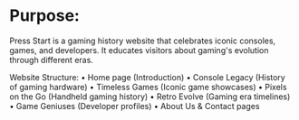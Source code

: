 <h1> Purpose:</h1>
Press Start is a gaming history website that celebrates iconic consoles, games, and developers. It educates visitors about gaming's evolution through different eras.

Website Structure:
•	Home page (Introduction)
•	Console Legacy (History of gaming hardware)
•	Timeless Games (Iconic game showcases)
•	Pixels on the Go (Handheld gaming history)
•	Retro Evolve (Gaming era timelines)
•	Game Geniuses (Developer profiles)
•	About Us & Contact pages
